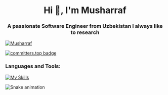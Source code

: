<h1 align="center">Hi 👋, I'm Musharraf</h1> 
<h3 align="center">A passionate Software Engineer from Uzbekistan I always like to research </h3> 
  

<p align="left"> <a href="https://github.com/ryo-ma/github-profile-trophy"><img src="https://github-profile-trophy.vercel.app/?username=themusharraf" alt="Musharraf" /></a> </p>

[![committers.top badge](https://user-badge.committers.top/uzbekistan/themusharraf.svg)](https://user-badge.committers.top/uzbekistan/themusharraf)



<h3 align="left">Languages and Tools:</h3>
 

[![My Skills](https://skillicons.dev/icons?i=linux,cpp,go,python,javascript,django,fastapi,qt,tensorflow,postgresql,sqlite,mongodb,redis,rabbitmq,git,docker,elasticsearch,nginx,postman,selenium,sentry,html,css,vscode,grafana,atom,github,linkedin)](https://skillicons.dev)



![Snake animation](https://github.com/mirsaid-mirzohidov/mirsaid-mirzohidov/blob/output/github-contribution-grid-snake.svg)
